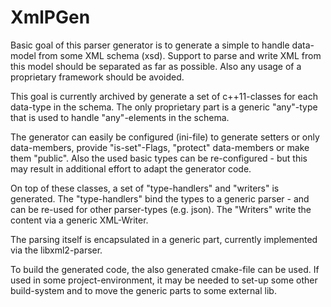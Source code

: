 # XmlPGen
Basic goal of this parser generator is to generate a simple to handle data-model from some XML schema (xsd).
Support to parse and write XML from this model should be separated as far as possible.
Also any usage of a proprietary framework should be avoided.

This goal is currently archived by generate a set of c++11-classes for each data-type in the schema.
The only proprietary part is a generic "any"-type that is used to handle "any"-elements in the schema.

The generator can easily be configured (ini-file) to generate setters or only data-members, provide "is-set"-Flags, 
"protect" data-members or make them "public". 
Also the used basic types can be re-configured - but this may result in additional effort to adapt the generator code.

On top of these classes, a set of "type-handlers" and "writers" is generated.
The "type-handlers" bind the types to a generic parser - and can be re-used for other parser-types (e.g. json).
The "Writers" write the content via a generic XML-Writer.

The parsing itself is encapsulated in a generic part, currently implemented via the libxml2-parser.

To build the generated code, the also generated cmake-file can be used. 
If used in some project-environment, it may be needed to set-up some other build-system and to move the generic parts to some external lib.


